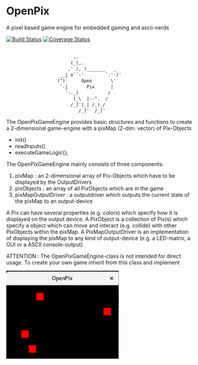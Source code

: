 # OpenPix
A pixel based game engine for embedded gaming and ascii-nerds

[![Build Status](https://travis-ci.org/mezorian/OpenPix.svg?branch=master)](https://travis-ci.org/mezorian/OpenPix) [![Coverage Status](https://coveralls.io/repos/github/mezorian/OpenPix/badge.svg?branch=master)](https://coveralls.io/github/mezorian/OpenPix?branch=master)

```

                         ,.
                        (_|,.
                       ,' /, )_______   _
                    __j o``-'        `.'-)'
                   (")      Open       \'
                    `-j       Pix      |
                      `-._(           /
                         |_\  |--^.  /
                        /_]'|_| /_)_/
                           /_]'  /_]'
```

The OpenPixGameEngine provides basic structures and functions to create a 2-dimensional game-engine with a pixMap (2-dim. vector) of Pix-Objects

 - init()
 - readInputs()
 - executeGameLogic();

The OpenPixGameEngine mainly consists of three components:

 1. pixMap : an 2-dimensional array of Pix-Objects which have to be displayed by the OutputDrivers
 2. pixObjects : an array of all PixObjects which are in the game
 3. pixMapOutputDriver : a outputdriver which outputs the current state of the pixMap to an output-device
 
A Pix can have several properties (e.g. colors) which specify how it is displayed on the output device.
A PixObject is a collection of Pix(s) which specify a object which can move and interact (e.g. collide) with other PixObjects within the pixMap.
A PixMapOutputDriver is an implementation of displaying the pixMap to any kind of output-device (e.g. a LED-matrix, a GUI or a ASCII console-output)
 
ATTENTION : The OpenPixGameEngine-class is not intended for direct usage. To create your own game inherit from this class and implement


![OpenPix v0.3](docs/screenshots/OpenPix_v0.3.png)
